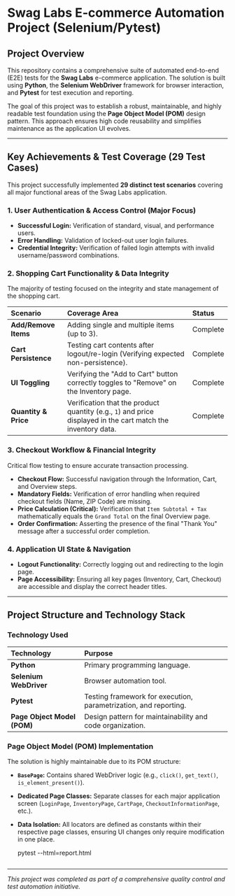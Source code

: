 # Swag Labs E-commerce Automation Project (Selenium/Pytest)

## Project Overview

This repository contains a comprehensive suite of automated end-to-end (E2E) tests for the **Swag Labs** e-commerce application. The solution is built using **Python**, the **Selenium WebDriver** framework for browser interaction, and **Pytest** for test execution and reporting.

The goal of this project was to establish a robust, maintainable, and highly readable test foundation using the **Page Object Model (POM)** design pattern. This approach ensures high code reusability and simplifies maintenance as the application UI evolves.

---

## Key Achievements & Test Coverage (29 Test Cases)

This project successfully implemented **29 distinct test scenarios** covering all major functional areas of the Swag Labs application.

### 1. User Authentication & Access Control (Major Focus)
* **Successful Login:** Verification of standard, visual, and performance users.
* **Error Handling:** Validation of locked-out user login failures.
* **Credential Integrity:** Verification of failed login attempts with invalid username/password combinations.

### 2. Shopping Cart Functionality & Data Integrity
The majority of testing focused on the integrity and state management of the shopping cart.

| Scenario | Coverage Area | Status |
| :--- | :--- | :--- |
| **Add/Remove Items** | Adding single and multiple items (up to 3). | Complete |
| **Cart Persistence** | Testing cart contents after logout/re-login (Verifying expected non-persistence). | Complete |
| **UI Toggling** | Verifying the "Add to Cart" button correctly toggles to "Remove" on the Inventory page. | Complete |
| **Quantity & Price** | Verification that the product quantity (e.g., `1`) and price displayed in the cart match the inventory data. | Complete |

### 3. Checkout Workflow & Financial Integrity
Critical flow testing to ensure accurate transaction processing.

* **Checkout Flow:** Successful navigation through the Information, Cart, and Overview steps.
* **Mandatory Fields:** Verification of error handling when required checkout fields (Name, ZIP Code) are missing.
* **Price Calculation (Critical):** Verification that `Item Subtotal + Tax` mathematically equals the `Grand Total` on the final Overview page.
* **Order Confirmation:** Asserting the presence of the final "Thank You" message after a successful order completion.

### 4. Application UI State & Navigation
* **Logout Functionality:** Correctly logging out and redirecting to the login page.
* **Page Accessibility:** Ensuring all key pages (Inventory, Cart, Checkout) are accessible and display the correct header titles.

---

## Project Structure and Technology Stack

### Technology Used
| Technology | Purpose |
| :--- | :--- |
| **Python** | Primary programming language. |
| **Selenium WebDriver** | Browser automation tool. |
| **Pytest** | Testing framework for execution, parametrization, and reporting. |
| **Page Object Model (POM)** | Design pattern for maintainability and code organization. |

### Page Object Model (POM) Implementation

The solution is highly maintainable due to its POM structure:

* **`BasePage`:** Contains shared WebDriver logic (e.g., `click()`, `get_text()`, `is_element_present()`).
* **Dedicated Page Classes:** Separate classes for each major application screen (`LoginPage`, `InventoryPage`, `CartPage`, `CheckoutInformationPage`, etc.).
* **Data Isolation:** All locators are defined as constants within their respective page classes, ensuring UI changes only require modification in one place.


    pytest --html=report.html
    ```

---

*This project was completed as part of a comprehensive quality control and test automation initiative.*
